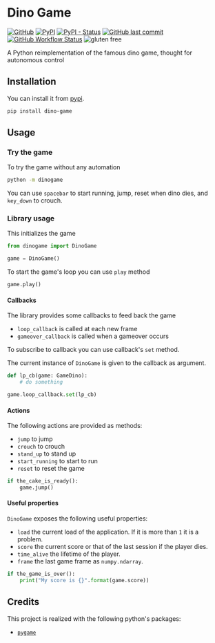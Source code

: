 # Dino Game

[![GitHub](https://img.shields.io/github/license/RobertoBochet/dino-game)](https://github.com/RobertoBochet/dino-game/)
[![PyPI](https://img.shields.io/pypi/v/dino-game)](https://pypi.org/project/dino-game/)
[![PyPI - Status](https://img.shields.io/pypi/status/dino-game)](https://pypi.org/project/dino-game/)
[![GitHub last commit](https://img.shields.io/github/last-commit/robertobochet/dino-game)](https://github.com/RobertoBochet/dino-game/)
[![GitHub Workflow Status](https://img.shields.io/github/workflow/status/RobertoBochet/dino-game/Upload%20Python%20Package)](https://pypi.org/project/dino-game/)
![gluten free](https://img.shields.io/badge/gluten%20free-100%25-success)

A Python reimplementation of the famous dino game, thought for autonomous control

## Installation

You can install it from [pypi](https://pypi.org/project/dino-game/).

```bash
pip install dino-game
```

## Usage

### Try the game

To try the game without any automation

```bash
python -m dinogame
```

You can use `spacebar` to start running, jump, reset when dino dies, and `key_down` to crouch.

### Library usage

This initializes the game

```python
from dinogame import DinoGame

game = DinoGame()
```

To start the game's loop you can use `play` method

```python
game.play()
```

#### Callbacks

The library provides some callbacks to feed back the game

- `loop_callback`       is called at each new frame
- `gameover_callback`   is called when a gameover occurs

To subscribe to callback you can use callback's `set` method.

The current instance of `DinoGame` is given to the callback as argument.

```python
def lp_cb(game: GameDino):
    # do something

game.loop_callback.set(lp_cb)
```

#### Actions

The following actions are provided as methods:

- `jump`            to jump
- `crouch`          to crouch
- `stand_up`        to stand up
- `start_running`   to start to run
- `reset`           to reset the game

```python
if the_cake_is_ready():
    game.jump()
```

#### Useful properties

`DinoGame` exposes the following useful properties:

- `load`        the current load of the application. If it is more than `1` it is a problem.
- `score`       the current score or that of the last session if the player dies.
- `time_alive`  the lifetime of the player.
- `frame`       the last game frame as `numpy.ndarray`.

```python
if the_game_is_over():
    print("My score is {}".format(game.score))
```

## Credits

This project is realized with the following python's packages:

- [`pygame`](https://pypi.org/project/pygame/)
